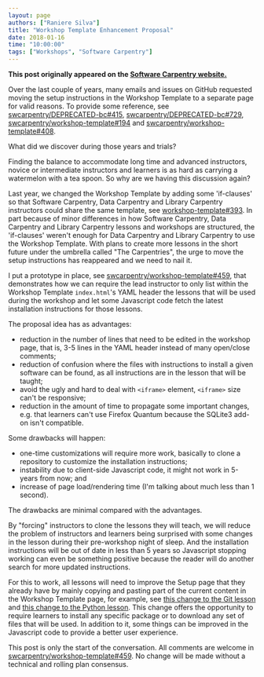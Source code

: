 ```yaml
---
layout: page
authors: ["Raniere Silva"]
title: "Workshop Template Enhancement Proposal"
date: 2018-01-16
time: "10:00:00"
tags: ["Workshops", "Software Carpentry"]
---
```


<p><b>This post originally appeared on the <a href="https://software-carpentry.org/">Software Carpentry website.</a></b></p>

Over the last couple of years,
many emails and issues on GitHub
requested moving the setup instructions in the Workshop Template to a separate page
for valid reasons.
To provide some reference, see
[swcarpentry/DEPRECATED-bc#415](https://github.com/swcarpentry/DEPRECATED-bc/pull/415),
[swcarpentry/DEPRECATED-bc#729](https://github.com/swcarpentry/DEPRECATED-bc/issues/729),
[swcarpentry/workshop-template#194](https://github.com/swcarpentry/workshop-template/issues/194)
and
[swcarpentry/workshop-template#408](https://github.com/swcarpentry/workshop-template/issues/408).

What did we discover during those years and trials?

Finding the balance to accommodate long time and advanced instructors, novice or intermediate instructors and learners
is as hard as carrying a watermelon with a tea spoon.
So why are we having this discussion again?

Last year,
we changed the Workshop Template
by adding some 'if-clauses' so that Software Carpentry, Data Carpentry and Library Carpentry
instructors could share the same template,
see [workshop-template#393](https://github.com/swcarpentry/workshop-template/pull/393).
In part because of minor differences in how Software Carpentry, Data Carpentry and Library Carpentry lessons and workshops are structured,
the 'if-clauses' weren't enough for Data Carpentry and Library Carpentry to use the Workshop Template.
With plans to create more lessons in the short future
under the umbrella called "The Carpentries",
the urge to move the setup instructions has reappeared
and we need to nail it.

I put a prototype in place,
see [swcarpentry/workshop-template#459](https://github.com/swcarpentry/workshop-template/pull/459),
that demonstrates how we can require the lead instructor
to only list within the Workshop Template `index.html`'s YAML header the lessons that will be used during the workshop
and let some Javascript code fetch the latest installation instructions for those lessons.

The proposal idea has as advantages:

- reduction in the number of lines that need to be edited in the workshop page, that is, 3-5 lines in the YAML header instead of many open/close comments;
- reduction of confusion where the files with instructions to install a given software can be found, as all instructions are in the lesson that will be taught;
- avoid the ugly and hard to deal with `<iframe>` element, `<iframe>` size can't be responsive;
- reduction in the amount of time to propagate some important changes, e.g. that learners can't use Firefox Quantum because the SQLite3 add-on isn't compatible.

Some drawbacks will happen:

- one-time customizations will require more work, basically to clone a repository to customize the installation instructions;
- instability due to client-side Javascript code, it might not work in 5-years from now; and
- increase of page load/rendering time (I'm talking about much less than 1 second).

The drawbacks are minimal compared with the advantages.

By "forcing" instructors to clone the lessons they will teach, we will reduce the problem of instructors and learners being surprised with some changes in the lesson during their pre-workshop night of sleep.
And the installation instructions will be out of date in less than 5 years so Javascript stopping working can even be something positive because the reader will do another search for more updated instructions.

For this to work,
all lessons will need to improve the Setup page that they already have
by mainly copying and pasting part of the current content in the Workshop Template page,
for example, see [this change to the Git lesson](https://github.com/rgaiacs/swc-git-novice/commit/a35b7fc151b5679dd9a2d608f875b4d8a61cef95)
and [this change to the Python lesson](https://github.com/rgaiacs/swc-python-novice-inflammation/).
This change offers the opportunity to require learners to install any specific package
or to download any set of files that will be used.
In addition to it,
some things can be improved in the Javascript code to provide a better user experience.

This post is only the start of the conversation.
All comments are welcome in [swcarpentry/workshop-template#459](https://github.com/swcarpentry/workshop-template/pull/459).
No change will be made without a technical and rolling plan consensus.
